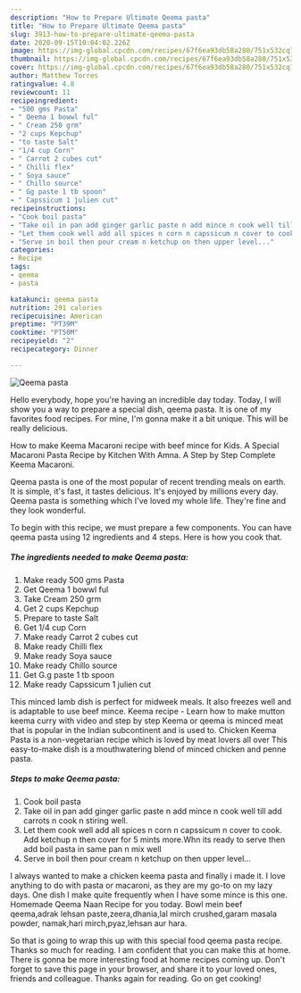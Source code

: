 ```yaml
---
description: "How to Prepare Ultimate Qeema pasta"
title: "How to Prepare Ultimate Qeema pasta"
slug: 3913-how-to-prepare-ultimate-qeema-pasta
date: 2020-09-15T10:04:02.226Z
image: https://img-global.cpcdn.com/recipes/67f6ea93db58a280/751x532cq70/qeema-pasta-recipe-main-photo.jpg
thumbnail: https://img-global.cpcdn.com/recipes/67f6ea93db58a280/751x532cq70/qeema-pasta-recipe-main-photo.jpg
cover: https://img-global.cpcdn.com/recipes/67f6ea93db58a280/751x532cq70/qeema-pasta-recipe-main-photo.jpg
author: Matthew Torres
ratingvalue: 4.8
reviewcount: 11
recipeingredient:
- "500 gms Pasta"
- " Qeema 1 bowwl ful"
- " Cream 250 grm"
- "2 cups Kepchup"
- "to taste Salt"
- "1/4 cup Corn"
- " Carrot 2 cubes cut"
- " Chilli flex"
- " Soya sauce"
- " Chillo source"
- " Gg paste 1 tb spoon"
- " Capssicum 1 julien cut"
recipeinstructions:
- "Cook boil pasta"
- "Take oil in pan add ginger garlic paste n add mince n cook well till add carrots n cook n stiring well."
- "Let them cook well add all spices n corn n capssicum n cover to cook. Add ketchup n then cover for 5 mints more.Whn its ready to serve then add boil pasta in same pan n mix well"
- "Serve in boil then pour cream n ketchup on then upper level..."
categories:
- Recipe
tags:
- qeema
- pasta

katakunci: qeema pasta 
nutrition: 291 calories
recipecuisine: American
preptime: "PT39M"
cooktime: "PT50M"
recipeyield: "2"
recipecategory: Dinner

---
```



![Qeema pasta](https://img-global.cpcdn.com/recipes/67f6ea93db58a280/751x532cq70/qeema-pasta-recipe-main-photo.jpg)

Hello everybody, hope you're having an incredible day today. Today, I will show you a way to prepare a special dish, qeema pasta. It is one of my favorites food recipes. For mine, I'm gonna make it a bit unique. This will be really delicious.

How to make Keema Macaroni recipe with beef mince for Kids. A Special Macaroni Pasta Recipe by Kitchen With Amna. A Step by Step Complete Keema Macaroni.

Qeema pasta is one of the most popular of recent trending meals on earth. It is simple, it's fast, it tastes delicious. It's enjoyed by millions every day. Qeema pasta is something which I've loved my whole life. They're fine and they look wonderful.


To begin with this recipe, we must prepare a few components. You can have qeema pasta using 12 ingredients and 4 steps. Here is how you cook that.

<!--inarticleads1-->

##### The ingredients needed to make Qeema pasta:

1. Make ready 500 gms Pasta
1. Get  Qeema 1 bowwl ful
1. Take  Cream 250 grm
1. Get 2 cups Kepchup
1. Prepare to taste Salt
1. Get 1/4 cup Corn
1. Make ready  Carrot 2 cubes cut
1. Make ready  Chilli flex
1. Make ready  Soya sauce
1. Make ready  Chillo source
1. Get  G.g paste 1 tb spoon
1. Make ready  Capssicum 1 julien cut


This minced lamb dish is perfect for midweek meals. It also freezes well and is adaptable to use beef mince. Keema recipe - Learn how to make mutton keema curry with video and step by step Keema or qeema is minced meat that is popular in the Indian subcontinent and is used to. Chicken Keema Pasta is a non-vegetarian recipe which is loved by meat lovers all over This easy-to-make dish is a mouthwatering blend of minced chicken and penne pasta. 

<!--inarticleads2-->

##### Steps to make Qeema pasta:

1. Cook boil pasta
1. Take oil in pan add ginger garlic paste n add mince n cook well till add carrots n cook n stiring well.
1. Let them cook well add all spices n corn n capssicum n cover to cook. Add ketchup n then cover for 5 mints more.Whn its ready to serve then add boil pasta in same pan n mix well
1. Serve in boil then pour cream n ketchup on then upper level...


I always wanted to make a chicken keema pasta and finally i made it. I love anything to do with pasta or macaroni, as they are my go-to on my lazy days. One dish I make quite frequently when I have some mince is this one. Homemade Qeema Naan Recipe for you today. Bowl mein beef qeema,adrak lehsan paste,zeera,dhania,lal mirch crushed,garam masala powder, namak,hari mirch,pyaz,lehsan aur hara. 

So that is going to wrap this up with this special food qeema pasta recipe. Thanks so much for reading. I am confident that you can make this at home. There is gonna be more interesting food at home recipes coming up. Don't forget to save this page in your browser, and share it to your loved ones, friends and colleague. Thanks again for reading. Go on get cooking!
